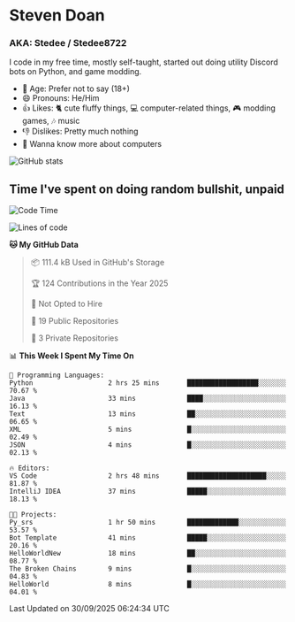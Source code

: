 # Steven Doan
### AKA: Stedee / Stedee8722
I code in my free time, mostly self-taught, started out doing utility Discord bots on Python, and game modding.

- 🤔 Age: Prefer not to say (18+)
- 😄 Pronouns: He/Him
- 👍 Likes: 🐈 cute fluffy things, 💻 computer-related things, 🎮 modding games, 🎶 music
- 👎 Dislikes: Pretty much nothing
- 🥹 Wanna know more about computers

![GitHub stats](https://github-readme-stats-iota-mocha-40.vercel.app/api?username=Stedee8722&show=prs_merged,prs_merged_percentage&show_icons=true&theme=transparent)

## Time I've spent on doing random bullshit, unpaid
<!--START_SECTION:Time I've spent on doing random bullshit, unpaid-->
![Code Time](http://img.shields.io/badge/Code%20Time-333%20hrs%2026%20mins-blue)

![Lines of code](https://img.shields.io/badge/From%20Hello%20World%20I%27ve%20Written-87.9%20thousand%20lines%20of%20code-blue)

**🐱 My GitHub Data** 

> 📦 111.4 kB Used in GitHub's Storage 
 > 
> 🏆 124 Contributions in the Year 2025
 > 
> 🚫 Not Opted to Hire
 > 
> 📜 19 Public Repositories 
 > 
> 🔑 3 Private Repositories 
 > 
📊 **This Week I Spent My Time On** 

```text
💬 Programming Languages: 
Python                   2 hrs 25 mins       ██████████████████░░░░░░░   70.67 % 
Java                     33 mins             ████░░░░░░░░░░░░░░░░░░░░░   16.13 % 
Text                     13 mins             ██░░░░░░░░░░░░░░░░░░░░░░░   06.65 % 
XML                      5 mins              █░░░░░░░░░░░░░░░░░░░░░░░░   02.49 % 
JSON                     4 mins              █░░░░░░░░░░░░░░░░░░░░░░░░   02.13 % 

🔥 Editors: 
VS Code                  2 hrs 48 mins       ████████████████████░░░░░   81.87 % 
IntelliJ IDEA            37 mins             █████░░░░░░░░░░░░░░░░░░░░   18.13 % 

🐱‍💻 Projects: 
Py_srs                   1 hr 50 mins        █████████████░░░░░░░░░░░░   53.57 % 
Bot Template             41 mins             █████░░░░░░░░░░░░░░░░░░░░   20.16 % 
HelloWorldNew            18 mins             ██░░░░░░░░░░░░░░░░░░░░░░░   08.77 % 
The Broken Chains        9 mins              █░░░░░░░░░░░░░░░░░░░░░░░░   04.83 % 
HelloWorld               8 mins              █░░░░░░░░░░░░░░░░░░░░░░░░   04.01 % 
```


 Last Updated on 30/09/2025 06:24:34 UTC
<!--END_SECTION:Time I've spent on doing random bullshit, unpaid-->

